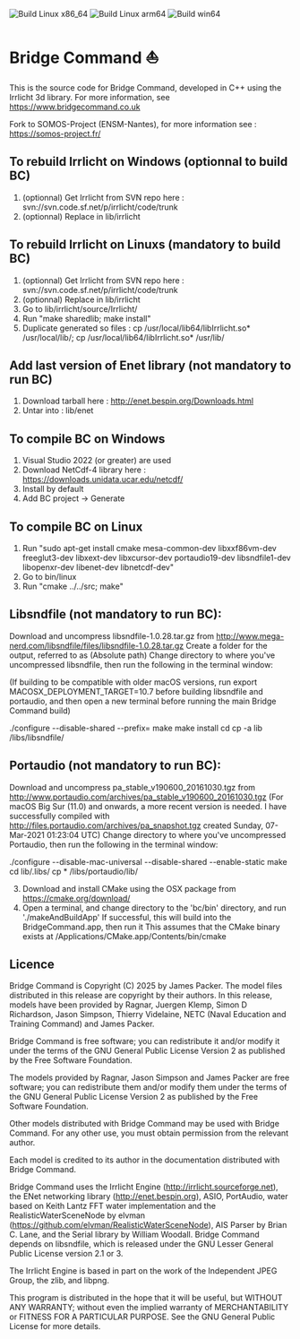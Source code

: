 ![Build Linux x86_64](https://github.com/ENSM-Nantes/bc/actions/workflows/build_linux_x86-64.yml/badge.svg)
![Build Linux arm64](https://github.com/ENSM-Nantes/bc/actions/workflows/build_linux_arm64.yml/badge.svg)
![Build win64](https://github.com/ENSM-Nantes/bc/actions/workflows/build_win64.yml/badge.svg)

# Bridge Command ⛵

This is the source code for Bridge Command, developed in C++ using the Irrlicht 3d library.
For more information, see https://www.bridgecommand.co.uk

Fork to SOMOS-Project (ENSM-Nantes), for more information see : https://somos-project.fr/

## To rebuild Irrlicht on Windows (optionnal to build BC)
1) (optionnal) Get Irrlicht from SVN repo here : svn://svn.code.sf.net/p/irrlicht/code/trunk
2) (optionnal) Replace in lib/irrlicht

## To rebuild Irrlicht on Linuxs (mandatory to build BC)
1) (optionnal) Get Irrlicht from SVN repo here : svn://svn.code.sf.net/p/irrlicht/code/trunk
2) (optionnal) Replace in lib/irrlicht
3) Go to lib/irrlicht/source/Irrlicht/ 
4) Run "make sharedlib; make install"
5) Duplicate generated so files : cp /usr/local/lib64/libIrrlicht.so* /usr/local/lib/; cp /usr/local/lib64/libIrrlicht.so* /usr/lib/

## Add last version of Enet library (not mandatory to run BC)
1) Download tarball here : http://enet.bespin.org/Downloads.html
2) Untar into :  lib/enet

## To compile BC on Windows
1) Visual Studio 2022 (or greater) are used
2) Download NetCdf-4 library here : https://downloads.unidata.ucar.edu/netcdf/
3) Install by default
4) Add BC project -> Generate

## To compile BC on Linux
1) Run "sudo apt-get install cmake mesa-common-dev libxxf86vm-dev freeglut3-dev libxext-dev libxcursor-dev portaudio19-dev libsndfile1-dev libopenxr-dev libenet-dev libnetcdf-dev"
2) Go to bin/linux 
3) Run "cmake ../../src; make" 

## Libsndfile (not mandatory to run BC):
Download and uncompress libsndfile-1.0.28.tar.gz from http://www.mega-nerd.com/libsndfile/files/libsndfile-1.0.28.tar.gz
Create a folder for the output, referred to as <Somewhere> (Absolute path)
Change directory to where you've uncompressed libsndfile, then run the following in the terminal window:

(If building to be compatible with older macOS versions, run export MACOSX_DEPLOYMENT_TARGET=10.7 before building libsndfile and portaudio, and then open a new terminal before running the main Bridge Command build)

./configure --disable-shared --prefix=<Somewhere>
make
make install
cd <Somewhere>
cp -a lib <BridgeCommandSourceLocation>/libs/libsndfile/

## Portaudio (not mandatory to run BC):
Download and uncompress pa_stable_v190600_20161030.tgz from http://www.portaudio.com/archives/pa_stable_v190600_20161030.tgz
(For macOS Big Sur (11.0) and onwards, a more recent version is needed. 
I have successfully compiled with http://files.portaudio.com/archives/pa_snapshot.tgz created Sunday, 07-Mar-2021 01:23:04 UTC)
Change directory to where you've uncompressed Portaudio, then run the following in the terminal window:

./configure --disable-mac-universal --disable-shared --enable-static
make
cd lib/.libs/
cp * <BridgeCommandSourceLocation>/libs/portaudio/lib/

3) Download and install CMake using the OSX package from https://cmake.org/download/
4) Open a terminal, and change directory to the 'bc/bin' directory, and run './makeAndBuildApp'
If successful, this will build into the BridgeCommand.app, then run it
This assumes that the CMake binary exists at /Applications/CMake.app/Contents/bin/cmake


## Licence
Bridge Command is Copyright (C) 2025 by James Packer. The model files
distributed in this release are copyright by their authors. In this
release, models have been provided by Ragnar, Juergen Klemp, Simon D 
Richardson, Jason Simpson, Thierry Videlaine, NETC (Naval Education 
and Training Command) and James Packer.

Bridge Command is free software; you can redistribute it and/or 
modify it under the terms of the GNU General Public License Version 2
as published by the Free Software Foundation.

The models provided by Ragnar, Jason Simpson and James Packer are 
free software; you can redistribute them and/or modify them under the
terms of the GNU General Public License Version 2 as published by the
Free Software Foundation.

Other models distributed with Bridge Command may be used with Bridge 
Command. For any other use, you must obtain permission from the 
relevant author. 

Each model is credited to its author in the documentation distributed
with Bridge Command.

Bridge Command uses the Irrlicht Engine 
(http://irrlicht.sourceforge.net), the ENet networking library 
(http://enet.bespin.org), ASIO, PortAudio, water based on Keith Lantz
FFT water implementation and the RealisticWaterSceneNode by elvman
(https://github.com/elvman/RealisticWaterSceneNode), AIS Parser by 
Brian C. Lane, and the Serial library by William Woodall. Bridge 
Command depends on libsndfile, which is released under the GNU Lesser
General Public License version 2.1 or 3.

The Irrlicht Engine is based in part on the work of the Independent 
JPEG Group, the zlib, and libpng.

This program is distributed in the hope that it will be useful,
but WITHOUT ANY WARRANTY; without even the implied warranty of
MERCHANTABILITY or FITNESS FOR A PARTICULAR PURPOSE.  See the
GNU General Public License for more details.
